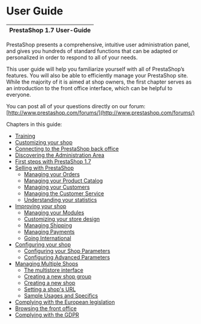 # User Guide

| PrestaShop 1.7 User-Guide |
| :--- |


PrestaShop presents a comprehensive, intuitive user administration panel, and gives you hundreds of standard functions that can be adapted or personalized in order to respond to all of your needs.

This user guide will help you familiarize yourself with all of PrestaShop’s features. You will also be able to efficiently manage your PrestaShop site. While the majority of it is aimed at shop owners, the first chapter serves as an introduction to the front office interface, which can be helpful to everyone.

You can post all of your questions directly on our forum: [http://www.prestashop.com/forums/](http://www.prestashop.com/forums/)

Chapters in this guide:

* [Training](training.md)
* [Customizing your shop](customizing-your-shop.md)
* [Connecting to the PrestaShop back office](connecting-to-the-prestashop-back-office.md)
* [Discovering the Administration Area](discovering-the-administration-area.md)
* [First steps with PrestaShop 1.7](first-steps-with-prestashop-1.7.md)
* [Selling with PrestaShop](selling-with-prestashop/)
  * [Managing your Orders](selling-with-prestashop/managing-your-orders/)
  * [Managing your Product Catalog](selling-with-prestashop/managing-your-product-catalog/)
  * [Managing your Customers](selling-with-prestashop/managing-your-customers/)
  * [Managing the Customer Service](selling-with-prestashop/managing-the-customer-service/)
  * [Understanding your statistics](selling-with-prestashop/understanding-your-statistics.md)
* [Improving your shop](improving-your-shop/)
  * [Managing your Modules](improving-your-shop/managing-your-modules/)
  * [Customizing your store design](improving-your-shop/customizing-your-store-design/)
  * [Managing Shipping](improving-your-shop/managing-shipping/)
  * [Managing Payments](improving-your-shop/managing-payments/)
  * [Going International](improving-your-shop/going-international/)
* [Configuring your shop](configuring-your-shop/)
  * [Configuring your Shop Parameters](configuring-your-shop/configuring-your-shop-parameters/)
  * [Configuring Advanced Parameters](configuring-your-shop/configuring-advanced-parameters/)
* [Managing Multiple Shops](managing-multiple-shops/)
  * [The multistore interface](managing-multiple-shops/the-multistore-interface.md)
  * [Creating a new shop group](managing-multiple-shops/creating-a-new-shop-group.md)
  * [Creating a new shop](managing-multiple-shops/creating-a-new-shop.md)
  * [Setting a shop's URL](managing-multiple-shops/setting-a-shops-url.md)
  * [Sample Usages and Specifics](managing-multiple-shops/sample-usages-and-specifics.md)
* [Complying with the European legislation](complying-with-the-european-legislation.md)
* [Browsing the front office](browsing-the-front-office.md)
* [Complying with the GDPR](complying-with-the-gdpr.md)

